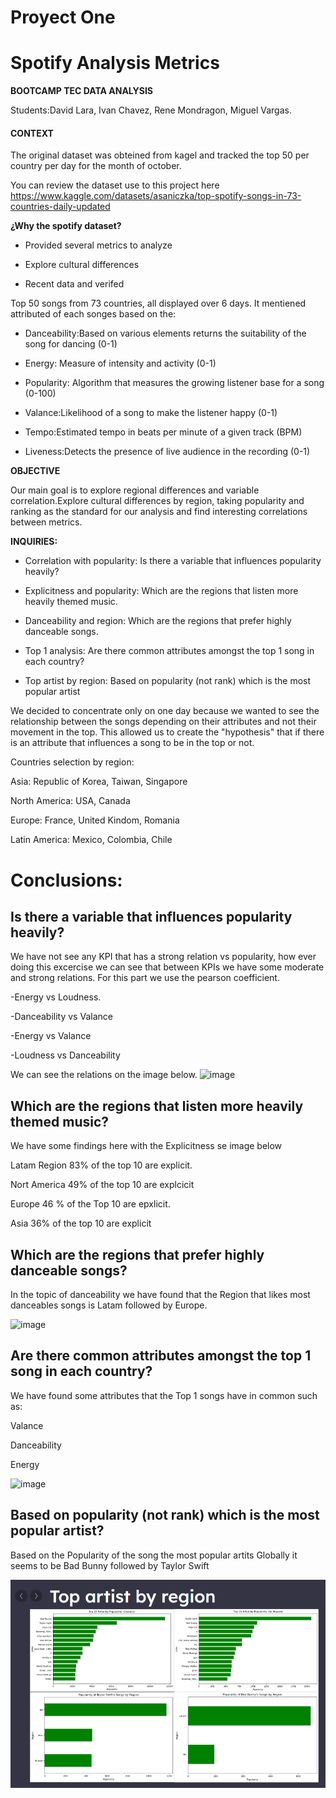 # Proyect One

# Spotify Analysis Metrics #

**BOOTCAMP TEC DATA ANALYSIS**

Students:David Lara, Ivan Chavez, Rene Mondragon, Miguel Vargas.

#### CONTEXT ####

The original dataset was obteined from kagel and tracked the top 50 per country per day for the month of october.

You can review the dataset use to this project here https://www.kaggle.com/datasets/asaniczka/top-spotify-songs-in-73-countries-daily-updated


**¿Why the spotify dataset?**

- Provided several metrics to analyze

- Explore cultural differences

- Recent data and verifed

Top 50 songs from 73 countries, all displayed over 6 days. It mentiened attributed of each songes based on the:

- Danceability:Based on various elements returns the suitability of the song for dancing (0-1)

- Energy: Measure of intensity and activity (0-1)

- Popularity: Algorithm that measures the growing listener base for a song (0-100)

- Valance:Likelihood of a song to make the listener happy (0-1)

- Tempo:Estimated tempo in beats per minute of a given track (BPM)

- Liveness:Detects the presence of  live audience in the recording (0-1)

**OBJECTIVE** 

Our main goal is to explore regional differences and variable correlation.Explore cultural differences by region, taking popularity and ranking as the standard for our analysis and find interesting correlations between metrics.

**INQUIRIES:**

  - Correlation with popularity:
  Is there a variable that influences popularity heavily?
  
  - Explicitness and popularity:
  Which are the regions that listen more heavily themed music.
  
  - Danceability and region:
  Which are the regions that prefer highly danceable songs.
  
  - Top 1 analysis:
  Are there common attributes amongst the top 1 song in each country?

  - Top artist by region:
  Based on popularity (not rank) which is the most popular artist

We decided to concentrate only on one day because we wanted to see the relationship between the songs depending on their attributes and not their movement in the top. This allowed us to create the "hypothesis" that if there is an attribute that influences a song to be in the top or not.


Countries selection by region:

Asia: Republic of Korea, Taiwan, Singapore

North America: USA, Canada

Europe: France, United Kindom, Romania

Latin America: Mexico, Colombia, Chile


# Conclusions:

## Is there a variable that influences popularity heavily? ##
  
We have not see any KPI that has a strong relation vs popularity, how ever doing this excercise we can see that between KPIs we have some moderate and strong relations. For this part we use the pearson coefficient.

-Energy vs Loudness.

-Danceability vs Valance

-Energy vs Valance

-Loudness vs  Danceability

We can see the relations on the image below.
![image](https://github.com/ivanchaveezz/Proyect1/assets/143209988/75a597a5-85c1-44b8-a4bd-ad0dc02f19dd)


## Which are the regions that listen more heavily themed music? ##

We have some findings here with the Explicitness se image below

Latam Region 83% of the top 10 are explicit.

Nort America 49% of the top 10 are explcicit

Europe       46 % of the Top 10 are epxlicit.

Asia         36% of the top 10 are explicit



## Which are the regions that prefer highly danceable songs? ##

In the topic of danceability we have found that the Region that likes most danceables songs is Latam followed by Europe.

![image](https://github.com/ivanchaveezz/Proyect1/assets/143209988/88a57fd1-8f1f-4e96-b7c9-b9f77a454f72)

  
## Are there common attributes amongst the top 1 song in each country? ##

We have found some attributes that the Top 1 songs have in common such as:

Valance

Danceability 

Energy

![image](https://github.com/ivanchaveezz/Proyect1/assets/143209988/622cba05-8cf0-4857-b33b-af7ea26967e4)

## Based on popularity (not rank) which is the most popular artist? ##

Based on the Popularity of the song the most popular artits Globally it seems to be Bad Bunny followed by Taylor Swift

![Alt text](image-18.png)

  
